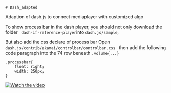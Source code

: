     # Dash_adapted
Adaption of dash.js to connect mediaplayer with customized algo

To show process bar in the dash player,
    you should not only download the folder ``` dash-if-reference-player```into ```dash.js/sample```,
    
But also add the css declare of process bar 
Open ```dash.js/contrib/akamai/controlbar/controlbar.css ``` then add the following code paragraph into the 74 row beneath ```.volume{...}```

```
.processbar{
    float: right;
    width: 250px;
}
```
[![Watch the video](https://github.com/HarlanThomas/Dash_adapted/tree/master/dash-if-reference-player/cover.png)](https://github.com/HarlanThomas/Dash_adapted/blob/master/dash-if-reference-player/19deecamp.wmv/19deecamp.wmv)


